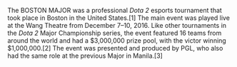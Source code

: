 The BOSTON MAJOR was a professional _Dota 2_ esports tournament that took place in Boston in the United States.[1] The main event was played live at the Wang Theatre from December 7–10, 2016. Like other tournaments in the _Dota 2_ Major Championship series, the event featured 16 teams from around the world and had a $3,000,000 prize pool, with the victor winning $1,000,000.[2] The event was presented and produced by PGL, who also had the same role at the previous Major in Manila.[3]
